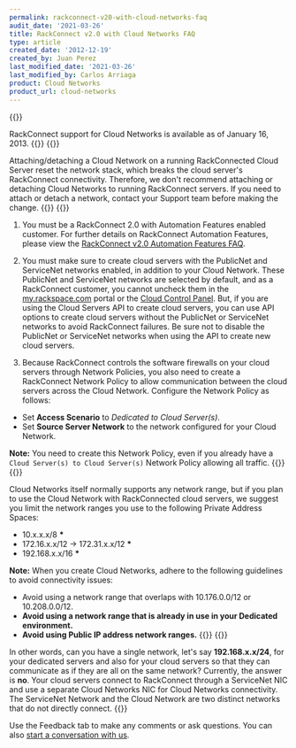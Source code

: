 ```yaml
---
permalink: rackconnect-v20-with-cloud-networks-faq
audit_date: '2021-03-26'
title: RackConnect v2.0 with Cloud Networks FAQ
type: article
created_date: '2012-12-19'
created_by: Juan Perez
last_modified_date: '2021-03-26'
last_modified_by: Carlos Arriaga 
product: Cloud Networks
product_url: cloud-networks
---
```


{{<accordion title="Does RackConnect support cloud servers that are part of a Cloud Network?" col="in" href="accordion1">}}

RackConnect support for Cloud Networks is available as of January 16,
2013.
{{</accordion>}}
{{<accordion title="IMPORTANT: Can I attach/detach a Cloud Network on a running RackConnected Cloud Server?" col="in" href="accordion2">}}

Attaching/detaching a Cloud Network on a running RackConnected Cloud
Server reset the network stack, which breaks the cloud
server's RackConnect connectivity. Therefore, we don't recommend
attaching or detaching Cloud Networks to running RackConnect servers.
If you need to attach or detach a network, contact your
Support team before making the change.
{{</accordion>}}
{{<accordion title="What are the requirements for using Cloud Networks with RackConnect?" col="in" href="accordion3">}}

1. You must be a RackConnect 2.0 with Automation Features enabled customer.
 For further details on RackConnect Automation Features,
 please view the [RackConnect v2.0 Automation Features
 FAQ](/support/how-to/rackconnect-v20-automation-features-faq).

2. You must make sure to create cloud servers with the PublicNet and
 ServiceNet networks enabled, in addition to your Cloud Network.
 These PublicNet and ServiceNet networks are selected by default, and
 as a RackConnect customer, you cannot uncheck them in
 the [my.rackspace.com](https://my.rackspace.com) portal or the [Cloud
 Control Panel](https://mycloud.rackspace.com/). But, if you are
 using the Cloud Servers API to create cloud servers, you can use API
 options to create cloud servers without the PublicNet
 or ServiceNet networks to avoid RackConnect failures.
 Be sure not to disable the PublicNet or ServiceNet
 networks when using the API to create new cloud servers.

3. Because RackConnect controls the software firewalls on your cloud
 servers through Network Policies, you also need to create a
 RackConnect Network Policy to allow communication between the cloud
 servers across the Cloud Network. Configure the Network Policy
 as follows:

 - Set **Access Scenario** to *Dedicated to Cloud Server(s)*.
 - Set **Source Server Network** to the network configured for your Cloud Network.

**Note:** You need to create this Network Policy, even if you already
have a `Cloud Server(s) to Cloud Server(s)` Network Policy allowing all
traffic.
{{</accordion>}}
{{<accordion title="What network ranges can I use with Cloud Networks for RackConnected cloud servers?" col="in" href="accordion4">}}

Cloud Networks itself normally supports any network range, but if you
plan to use the Cloud Network with RackConnected cloud servers, we
suggest you limit the network ranges you use to the following Private
Address Spaces:

- 10.x.x.x/8 **\***
- 172.16.x.x/12 -&gt; 172.31.x.x/12 **\***
- 192.168.x.x/16 **\***

**Note:** When you create Cloud Networks, adhere to the following guidelines to avoid connectivity issues:

   - Avoid using a network range that overlaps with 10.176.0.0/12
 or 10.208.0.0/12.
   - ****Avoid using** a network range that is already in use in your
 Dedicated environment.**
   - ****Avoid using Public IP address network ranges.****
{{</accordion>}}
{{<accordion title="Can I use RackConnect and Cloud Networks to create one large Layer 2 Broadcast Domain that spans my Dedicated and Cloud environments?" col="in" href="accordion5">}}

In other words, can you have a single network, let's say **192.168.x.x/24**,
for your dedicated servers and also for your cloud servers so that they
can communicate as if they are all on the same network? Currently, the
answer is **no**. Your cloud servers connect to RackConnect through a
ServiceNet NIC and use a separate Cloud Networks NIC for Cloud
Networks connectivity. The ServiceNet Network and the Cloud Network are
two distinct networks that do not directly connect.
{{</accordion>}}

Use the Feedback tab to make any comments or ask questions. You can also [start a conversation with us](https://www.rackspace.com/contact). 
